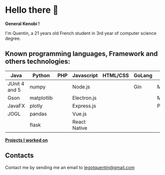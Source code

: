# Hello there 👋

**General Kenobi !**

I'm Quentin, a 21 years old French student in 3rd year of computer science degree.

## Known programming languages, Framework and others technologies:


| Java          | Python     | PHP | Javascript   | HTML/CSS | GoLang | SQL        | Rust | C |
|---------------|------------|-----|--------------|----------|--------|------------|------|---|
| JUnit 4 and 5 | numpy      |     | Node.js      |          | Gin    | MySQL      |
| Gson          | matplotlib |     | Electron.js  |          |        | MariaDB    |
| JavaFX        | plotly     |     | Express.js   |          |        | PostgreSQL |
| JOGL          | pandas     |     | Vue.js       |
|               | flask      |     | React Native |

**[Projects I worked on](https://quentinlegot.github.io/projects.html)**

## Contacts

Contact me by sending me an email to [legotquentin@gmail.com](mailto:legotquentin@gmail.com)

